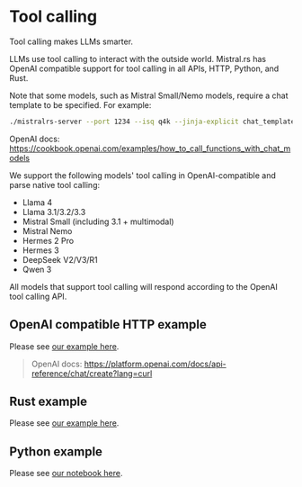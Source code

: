 # Tool calling

Tool calling makes LLMs smarter.

LLMs use tool calling to interact with the outside world. Mistral.rs has OpenAI compatible support for tool calling in all APIs, HTTP, Python, and Rust.

Note that some models, such as Mistral Small/Nemo models, require a chat template to be specified. For example:

```bash
./mistralrs-server --port 1234 --isq q4k --jinja-explicit chat_templates/mistral_small_tool_call.jinja vision-plain -m mistralai/Mistral-Small-3.1-24B-Instruct-2503  
```

OpenAI docs: https://cookbook.openai.com/examples/how_to_call_functions_with_chat_models

We support the following models' tool calling in OpenAI-compatible and parse native tool calling:

- Llama 4
- Llama 3.1/3.2/3.3
- Mistral Small (including 3.1 + multimodal)
- Mistral Nemo
- Hermes 2 Pro
- Hermes 3
- DeepSeek V2/V3/R1
- Qwen 3

All models that support tool calling will respond according to the OpenAI tool calling API.

## OpenAI compatible HTTP example
Please see [our example here](../examples/server/tool_calling.py).

> OpenAI docs: https://platform.openai.com/docs/api-reference/chat/create?lang=curl

## Rust example
Please see [our example here](../mistralrs/examples/tools/main.rs).

## Python example
Please see [our notebook here](../examples/python/tool_calling.ipynb).
